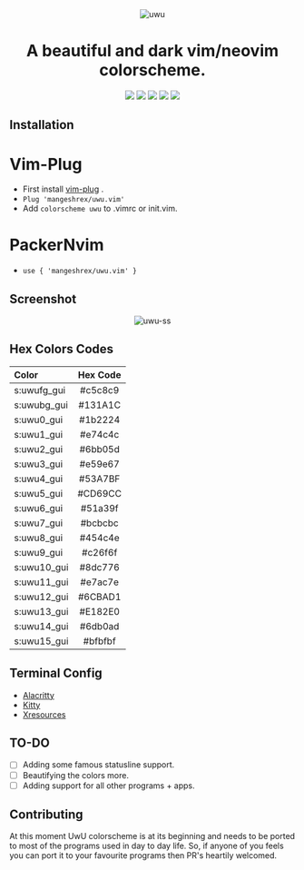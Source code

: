 <div align="center"> 
<img src="https://raw.githubusercontent.com/Mangeshrex/uwu.vim/main/assets/uwu-template.png" alt="uwu">
<h1> A beautiful and dark vim/neovim colorscheme.</h1> 
</div> 

<p align="center"> 
<img src="https://img.shields.io/github/stars/Mangeshrex/uwu.vim?color=d3869b&labelColor=1b2224&style=for-the-badge"> <img src="https://img.shields.io/github/issues/Mangeshrex/uwu.vim?color=e7ac7e&labelColor=1b2224&style=for-the-badge">  
<img src="https://img.shields.io/static/v1?label=license&message=MIT&color=5b98a9&labelColor=1b2224&style=for-the-badge"> 
<img src="https://img.shields.io/github/forks/Mangeshrex/uwu.vim?color=e74c4c&labelColor=1b2224&style=for-the-badge"> <img src="https://img.shields.io/static/v1?label=PR%27s&message=Welcomed&color=51a39f&labelColor=1b2224&style=for-the-badge"> 
</p> 

## Installation 
# Vim-Plug
- First install <a href="https://github.com/junegunn/vim-plug">vim-plug</a> . 
- ```Plug 'mangeshrex/uwu.vim' ``` 
- Add ```colorscheme uwu``` to .vimrc or init.vim. 

# PackerNvim 
- `use { 'mangeshrex/uwu.vim' }`

## Screenshot 
<p align="center"> 
<img src="https://raw.githubusercontent.com/Mangeshrex/uwu.vim/main/assets/uwu.png" alt="uwu-ss"> 
</p> 

## Hex Colors Codes 
| Color  | Hex Code |   
| :--- | :---: |  
| s:uwufg_gui | #c5c8c9 |   
| s:uwubg_gui | #131A1C | 
| s:uwu0_gui | #1b2224 | 
| s:uwu1_gui | #e74c4c | 
| s:uwu2_gui | #6bb05d  | 
| s:uwu3_gui | #e59e67  | 
| s:uwu4_gui | #53A7BF  | 
| s:uwu5_gui | #CD69CC  | 
| s:uwu6_gui | #51a39f  | 
| s:uwu7_gui | #bcbcbc  | 
| s:uwu8_gui | #454c4e  | 
| s:uwu9_gui | #c26f6f  |
| s:uwu10_gui | #8dc776   | 
| s:uwu11_gui | #e7ac7e  | 
| s:uwu12_gui | #6CBAD1  | 
| s:uwu13_gui | #E182E0  | 
| s:uwu14_gui | #6db0ad  | 
| s:uwu15_gui | #bfbfbf  | 

## Terminal Config
- <a href="https://github.com/mangeshrex/uwu.vim/tree/main/assets/alacritty.yml">Alacritty</a>
- <a href="https://github.com/Mangeshrex/uwu.vim/tree/main/assets/kitty.conf">Kitty</a>
- <a href="https://github.com/Mangeshrex/uwu.vim/tree/main/assets/.Xresources">Xresources</a> 

## TO-DO 
- [ ] Adding some famous statusline support. 
- [ ] Beautifying the colors more. 
- [ ] Adding support for all other programs + apps. 

## Contributing
At this moment UwU colorscheme is at its beginning and needs to be ported to most of the programs used in day to day life. So, if anyone of you feels you can port it to your favourite programs then PR's heartily welcomed.  


